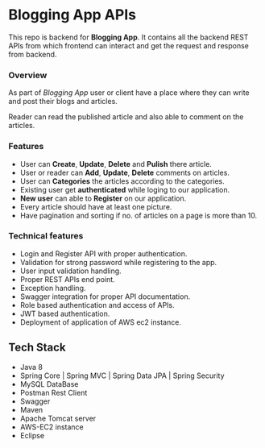 # Blogging App APIs
This repo is backend for **Blogging App**. It contains all the backend REST APIs from which frontend can interact and get the request and response from backend.
### Overview
As part of _Blogging App_ user or client have a place where they can write and post their blogs and articles.

Reader can read the published article and also able to comment on the articles.

### Features
* User can __Create__, **Update**, **Delete** and __Pulish__ there article.
* User or reader can __Add__, __Update__, __Delete__ comments on articles.
* User can __Categories__ the articles according to the categories.
* Existing user get __authenticated__ while loging to our application.
* __New user__ can able to __Register__ on our application.
* Every article should have at least one picture.
* Have pagination and sorting if no. of articles on a page is more than 10.

### Technical features
* Login and Register API with proper authentication.
* Validation for strong password while registering to the app.
* User input validation handling.
* Proper REST APIs end point.
* Exception handling.
* Swagger integration for proper API documentation.
* Role based authentication and access of APIs.
* JWT based authentication.
* Deployment of application of AWS ec2 instance.

## Tech Stack 
* Java 8
* Spring Core | Spring MVC | Spring Data JPA | Spring Security
* MySQL DataBase
* Postman Rest Client
* Swagger
* Maven
* Apache Tomcat server
* AWS-EC2 instance
* Eclipse
      
      

